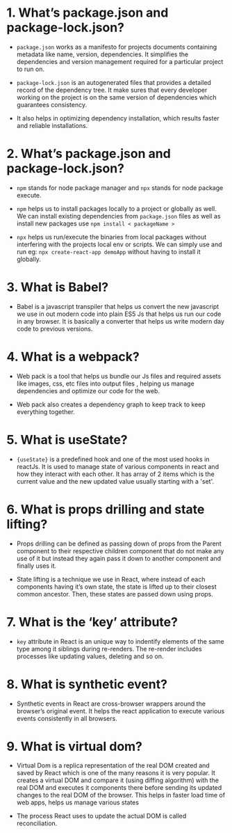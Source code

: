 #  1. What’s package.json and package-lock.json?

-  `package.json` works as a manifesto for projects documents containing metadata like name, version, dependencies. It simplifies the dependencies and version management required for a particular project to run on.

- `package-lock.json` is an autogenerated files that provides a detailed record of the dependency tree. It make sures that every developer working on the project is on the same version of dependencies which guarantees consistency.

- It also helps in optimizing dependency installation, which results faster and reliable installations.

#  2. What’s package.json and package-lock.json?

- `npm` stands for node package manager and `npx` stands for node package execute.

- `npm` helps us to install packages locally to a project or globally as well. We can install existing dependencies from `package.json` files as well as install new packages use `npm install < packageName >`

- `npx` helps us run/execute the binaries from local packages without interfering with the projects local env or scripts. We can simply use and run eg: `npx create-react-app demoApp` without having to install it globally.

# 3. What is Babel?

- Babel is a javascript transpiler that helps us convert the new javascript we use in out modern code into plain ES5 Js that helps us run our code in any browser. It is basically a converter that helps us write modern day code to previous versions.

# 4. What is a webpack?

- Web pack is a tool that helps us bundle our Js files and required assets like images, css, etc files into output files , helping us manage dependencies and optimize our code for the web.

- Web pack also creates a dependency graph to keep track to keep everything together.

# 5. What is useState?

- `{useState}` is a predefined hook and one of the most used hooks in reactJs. It is used to manage state of various components in react and how they interact with each other. It has array of 2 items which is the current value and the new updated value usually starting with a 'set'.

# 6. What is props drilling and state lifting?

- Props drilling can be defined as passing down of props from the Parent component to their respective children component that do not make any use of it but instead they again pass it down to another component and finally uses it.

- State lifting is a technique we use in React, where instead of each components having it’s own state, the state is lifted up to their closest common ancestor. Then, these states are passed down using props.


# 7. What is the ‘key’ attribute?

- `key` attribute in React is an unique way to indentify elements of the same type among it siblings during re-renders. The re-render includes processes like updating values, deleting and so on.

# 8. What is synthetic event?

- Synthetic events in React are cross-browser wrappers around the browser’s original event. It helps the react application to execute various events consistently in all browsers.

# 9. What is virtual dom?

- Virtual Dom is a replica representation of the real DOM created and saved by React which is one of the many reasons it is very popular. It creates a virtual DOM  and compare it (using diffing algorithm) with the real DOM and executes it components there before sending its updated changes to the real DOM of the browser. This helps in faster load time of web apps, helps us manage various states 

- The process React uses to update the actual DOM is called reconciliation.




